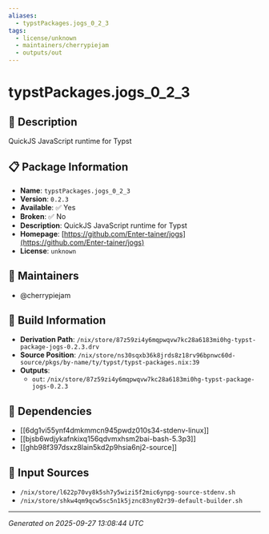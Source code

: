 ```yaml
---
aliases:
  - typstPackages.jogs_0_2_3
tags:
  - license/unknown
  - maintainers/cherrypiejam
  - outputs/out
---
```


# typstPackages.jogs_0_2_3

## 📝 Description

QuickJS JavaScript runtime for Typst

## 📋 Package Information

- **Name**: `typstPackages.jogs_0_2_3`
- **Version**: `0.2.3`
- **Available**: ✅ Yes
- **Broken**: ✅ No
- **Description**: QuickJS JavaScript runtime for Typst
- **Homepage**: [https://github.com/Enter-tainer/jogs](https://github.com/Enter-tainer/jogs)
- **License**: `unknown`
## 👥 Maintainers

- @cherrypiejam


## 🔧 Build Information

- **Derivation Path**: `/nix/store/87z59zi4y6mqpwqvw7kc28a6183mi0hg-typst-package-jogs-0.2.3.drv`
- **Source Position**: `/nix/store/ns30sqxb36k8jrds8z18rv96bpnwc60d-source/pkgs/by-name/ty/typst/typst-packages.nix:39`
- **Outputs**:
  - `out`:  `/nix/store/87z59zi4y6mqpwqvw7kc28a6183mi0hg-typst-package-jogs-0.2.3`

## 🔗 Dependencies

- [[6dg1vi55ynf4dmkmmcn945pwdz010s34-stdenv-linux]]
- [[bjsb6wdjykafnkixq156qdvmxhsm2bai-bash-5.3p3]]
- [[ghb98f397dsxz8lain5kd2p9hsia6nj2-source]]

## 📁 Input Sources

- `/nix/store/l622p70vy8k5sh7y5wizi5f2mic6ynpg-source-stdenv.sh`
- `/nix/store/shkw4qm9qcw5sc5n1k5jznc83ny02r39-default-builder.sh`

---
*Generated on 2025-09-27 13:08:44 UTC*
